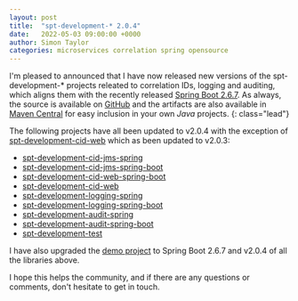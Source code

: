 ```yaml
---
layout: post
title:  "spt-development-* 2.0.4"
date:   2022-05-03 09:00:00 +0000
author: Simon Taylor
categories: microservices correlation spring opensource
---
```

I'm pleased to announced that I have now released new versions of the spt-development-* projects releated to correlation IDs, logging and auditing, 
which aligns them with the recently released [Spring Boot 2.6.7](https://spring.io/blog/2022/04/21/spring-boot-2-6-7-available-now). As always, 
the source is available on [GitHub](https://github.com/spt-development) and the artifacts are also available in 
[Maven Central](https://mvnrepository.com/artifact/com.spt-development) for easy inclusion in your own <em>Java</em> projects.
{: class="lead"}

The following projects have all been updated to v2.0.4 with the exception of [spt-development-cid-web](https://github.com/spt-development/spt-development-cid-web)
which as been updated to v2.0.3:

* [spt-development-cid-jms-spring](https://github.com/spt-development/spt-development-cid-jms-spring)
* [spt-development-cid-jms-spring-boot](https://github.com/spt-development/spt-development-cid-jms-spring-boot)
* [spt-development-cid-web-spring-boot](https://github.com/spt-development/spt-development-cid-web-spring-boot)
* [spt-development-cid-web](https://github.com/spt-development/spt-development-cid-web)
* [spt-development-logging-spring](https://github.com/spt-development/spt-development-logging-spring)
* [spt-development-logging-spring-boot](https://github.com/spt-development/spt-development-logging-spring-boot)
* [spt-development-audit-spring](https://github.com/spt-development/spt-development-audit-spring)
* [spt-development-audit-spring-boot](https://github.com/spt-development/spt-development-audit-spring-boot)
* [spt-development-test](https://github.com/spt-development/spt-development-test)

I have also upgraded the [demo project](https://github.com/spt-development/spt-development-demo) to Spring Boot 2.6.7 and v2.0.4 of all the libraries above.

I hope this helps the community, and if there are any questions or comments, don't hesitate to get in touch.
